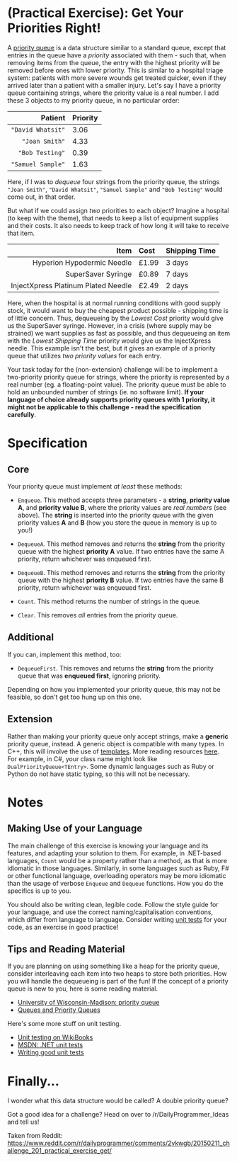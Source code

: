 # [](#PEIcon) **(Practical Exercise)**: Get Your Priorities Right!

A [priority queue](http://en.wikipedia.org/wiki/Priority_queue) is a data structure similar to a standard queue, except that entries in the queue have a *priority* associated with them - such that, when removing items from the queue, the entry with the highest priority will be removed before ones with lower priority. This is similar to a hospital triage system: patients with more severe wounds get treated quicker, even if they arrived later than a patient with a smaller injury. Let's say I have a priority queue containing strings, where the priority value is a real number. I add these 3 objects to my priority queue, in no particular order:

| Patient | Priority |
|--------:|:---------|
| `"David Whatsit"` | 3.06 |
| `"Joan Smith"` | 4.33 |
| `"Bob Testing"` | 0.39 |
| `"Samuel Sample"` | 1.63 |

Here, if I was to *dequeue* four strings from the priority queue, the strings `"Joan Smith"`, `"David Whatsit"`, `"Samuel Sample"` and `"Bob Testing"` would come out, in that order.

But what if we could assign *two* priorities to each object? Imagine a hospital (to keep with the theme), that needs to keep a list of equipment supplies and their costs. It also needs to keep track of how long it will take to receive that item.

| Item | Cost | Shipping Time |
|--------:|:--------|:--------|
| Hyperion Hypodermic Needle | £1.99 | 3 days |
| SuperSaver Syringe | £0.89 | 7 days |
| InjectXpress Platinum Plated Needle | £2.49 | 2 days |

Here, when the hospital is at normal running conditions with good supply stock, it would want to buy the cheapest product possible - shipping time is of little concern. Thus, dequeueing by the *Lowest Cost* priority would give us the SuperSaver syringe. However, in a crisis (where supply may be strained) we want supplies as fast as possible, and thus dequeueing an item with the *Lowest Shipping Time* priority would give us the InjectXpress needle. This example isn't the best, but it gives an example of a priority queue that utilizes *two priority values* for each entry.

Your task today for the (non-extension) challenge will be to implement a two-priority priority queue for strings, where the priority is represented by a real number (eg. a floating-point value). The priority queue must be able to hold an unbounded number of strings (ie. no software limit). **If your language of choice already supports priority queues with 1 priority, it might not be applicable to this challenge - read the specification carefully**.

# Specification

## Core

Your priority queue must implement *at least* these methods:

* `Enqueue`. This method accepts three parameters - a **string**, **priority value A**, and **priority value B**, where the priority values are *real numbers* (see above). The **string** is inserted into the priority queue with the given priority values **A** and **B** (how you store the queue in memory is up to you!)

* `DequeueA`. This method removes and returns the **string** from the priority queue with the highest **priority A** value. If two entries have the same A priority, return whichever was enqueued first.

* `DequeueB`. This method removes and returns the **string** from the priority queue with the highest **priority B** value. If two entries have the same B priority, return whichever was enqueued first.

* `Count`. This method returns the number of strings in the queue.

* `Clear`. This removes *all* entries from the priority queue.

## Additional

If you can, implement this method, too:

* `DequeueFirst`. This removes and returns the **string** from the priority queue that was **enqueued first**, ignoring priority.

Depending on how you implemented your priority queue, this may not be feasible, so don't get too hung up on this one.

## Extension

Rather than making your priority queue only accept strings, make a **generic** priority queue, instead. A generic object is compatible with many types. In C++, this will involve the use of [templates](//en.wikipedia.org/wiki/Template_\(C%2B%2B\)). More reading resources [here](//en.wikipedia.org/wiki/Generic_programming). For example, in C#, your class name might look like `DualPriorityQueue<TEntry>`. Some dynamic languages such as Ruby or Python do not have static typing, so this will not be necessary.

# Notes

## Making Use of your Language

The main challenge of this exercise is knowing your language and its features, and adapting your solution to them. For example, in .NET-based languages, `Count` would be a property rather than a method, as that is more idiomatic in those languages. Similarly, in some languages such as Ruby, F# or other functional language, overloading operators may be more idiomatic than the usage of verbose `Enqueue` and `Dequeue` functions. How you do the specifics is up to you.

You should also be writing clean, legible code. Follow the style guide for your language, and use the correct naming/capitalisation conventions, which differ from language to language. Consider writing [unit tests](http://en.wikipedia.org/wiki/Unit_testing) for your code, as an exercise in good practice!

## Tips and Reading Material

If you are planning on using something like a heap for the priority queue, consider interleaving each item into two heaps to store both priorities. How you will handle the dequeueing is part of the fun! If the concept of a priority queue is new to you, here is some reading material.

* [University of Wisconsin-Madison: priority queue](http://pages.cs.wisc.edu/~vernon/cs367/notes/11.PRIORITY-Q.html)
* [Queues and Priority Queues](http://www.oopweb.com/Java/Documents/ThinkCSJav/Volume/chap16.htm)

Here's some more stuff on unit testing.

* [Unit testing on WikiBooks](http://en.wikibooks.org/wiki/Introduction_to_Software_Engineering/Testing/Unit_Tests)
* [MSDN: .NET unit tests](https://msdn.microsoft.com/en-us/library/hh694602.aspx)
* [Writing good unit tests](https://developer.salesforce.com/page/How_to_Write_Good_Unit_Tests)

# Finally...

I wonder what this data structure would be called? A double priority queue?

Got a good idea for a challenge? Head on over to /r/DailyProgrammer_Ideas and tell us!

Taken from Reddit: https://www.reddit.com/r/dailyprogrammer/comments/2vkwgb/20150211_challenge_201_practical_exercise_get/